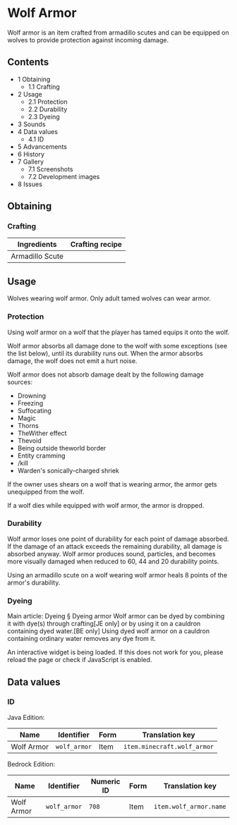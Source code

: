 # Wolf Armor
Wolf armor is an item crafted from armadillo scutes and can be equipped on wolves to provide protection against incoming damage.

## Contents
- 1 Obtaining
	- 1.1 Crafting
- 2 Usage
	- 2.1 Protection
	- 2.2 Durability
	- 2.3 Dyeing
- 3 Sounds
- 4 Data values
	- 4.1 ID
- 5 Advancements
- 6 History
- 7 Gallery
	- 7.1 Screenshots
	- 7.2 Development images
- 8 Issues

## Obtaining
### Crafting
| Ingredients     | Crafting recipe |
|-----------------|-----------------|
| Armadillo Scute |                 |

## Usage
Wolves wearing wolf armor.
Only adult tamed wolves can wear armor.

### Protection
Using wolf armor on a wolf that the player has tamed equips it onto the wolf.

Wolf armor absorbs all damage done to the wolf with some exceptions (see the list below), until its durability runs out. When the armor absorbs damage, the wolf does not emit a hurt noise.

Wolf armor does not absorb damage dealt by the following damage sources:

- Drowning
- Freezing
- Suffocating
- Magic
- Thorns
- TheWither effect
- Thevoid
- Being outside theworld border
- Entity cramming
- /kill
- Warden's sonically-charged shriek

If the owner uses shears on a wolf that is wearing armor, the armor gets unequipped from the wolf.

If a wolf dies while equipped with wolf armor, the armor is dropped.

### Durability
Wolf armor loses one point of durability for each point of damage absorbed. If the damage of an attack exceeds the remaining durability, all damage is absorbed anyway. Wolf armor produces sound, particles, and becomes more visually damaged when reduced to 60, 44 and 20 durability points.

Using an armadillo scute on a wolf wearing wolf armor heals 8 points of the armor's durability.

### Dyeing
Main article: Dyeing § Dyeing armor
Wolf armor can be dyed by combining it with dye(s) through crafting‌[JE  only] or by using it on a cauldron containing dyed water.‌[BE  only] Using dyed wolf armor on a cauldron containing ordinary water removes any dye from it.

An interactive widget is being loaded. If this does not work for you, please reload the page or check if JavaScript is enabled.
## Data values
### ID
Java Edition:

| Name       | Identifier   | Form | Translation key             |
|------------|--------------|------|-----------------------------|
| Wolf Armor | `wolf_armor` | Item | `item.minecraft.wolf_armor` |

Bedrock Edition:

| Name       | Identifier   | Numeric ID | Form | Translation key        |
|------------|--------------|------------|------|------------------------|
| Wolf Armor | `wolf_armor` | `708`      | Item | `item.wolf_armor.name` |


